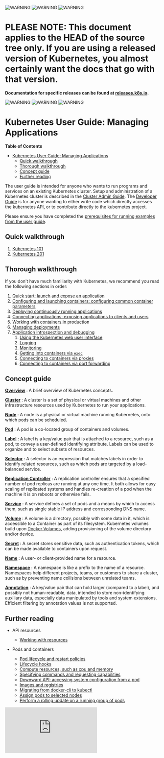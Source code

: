 <!-- BEGIN MUNGE: UNVERSIONED_WARNING -->

<!-- BEGIN STRIP_FOR_RELEASE -->

![WARNING](http://kubernetes.io/img/warning.png)
![WARNING](http://kubernetes.io/img/warning.png)
![WARNING](http://kubernetes.io/img/warning.png)

<h1>PLEASE NOTE: This document applies to the HEAD of the source
tree only. If you are using a released version of Kubernetes, you almost
certainly want the docs that go with that version.</h1>

<strong>Documentation for specific releases can be found at
[releases.k8s.io](http://releases.k8s.io).</strong>

![WARNING](http://kubernetes.io/img/warning.png)
![WARNING](http://kubernetes.io/img/warning.png)
![WARNING](http://kubernetes.io/img/warning.png)

<!-- END STRIP_FOR_RELEASE -->

<!-- END MUNGE: UNVERSIONED_WARNING -->
# Kubernetes User Guide: Managing Applications

**Table of Contents**
<!-- BEGIN MUNGE: GENERATED_TOC -->
- [Kubernetes User Guide: Managing Applications](#kubernetes-user-guide-managing-applications)
  - [Quick walkthrough](#quick-walkthrough)
  - [Thorough walkthrough](#thorough-walkthrough)
  - [Concept guide](#concept-guide)
  - [Further reading](#further-reading)

<!-- END MUNGE: GENERATED_TOC -->

The user guide is intended for anyone who wants to run programs and services on an existing Kubernetes cluster.  Setup and administration of a Kubernetes cluster is described in the [Cluster Admin Guide](../../docs/admin/README.md). The [Developer Guide](../../docs/devel/README.md) is for anyone wanting to either write code which directly accesses the kubernetes API, or to contribute directly to the kubernetes project.

Please ensure you have completed the [prerequisites for running examples from the user guide](prereqs.md).

## Quick walkthrough

1. [Kubernetes 101](walkthrough/README.md)
1. [Kubernetes 201](walkthrough/k8s201.md)

## Thorough walkthrough

If you don't have much familiarity with Kubernetes, we recommend you read the following sections in order:

1. [Quick start: launch and expose an application](quick-start.md)
1. [Configuring and launching containers: configuring common container parameters](configuring-containers.md)
1. [Deploying continuously running applications](deploying-applications.md)
1. [Connecting applications: exposing applications to clients and users](connecting-applications.md)
1. [Working with containers in production](production-pods.md)
1. [Managing deployments](managing-deployments.md)
1. [Application introspection and debugging](introspection-and-debugging.md)
    1. [Using the Kubernetes web user interface](ui.md)
    1. [Logging](logging.md)
    1. [Monitoring](monitoring.md)
    1. [Getting into containers via `exec`](getting-into-containers.md)
    1. [Connecting to containers via proxies](connecting-to-applications-proxy.md)
    1. [Connecting to containers via port forwarding](connecting-to-applications-port-forward.md)

## Concept guide

[**Overview**](overview.md)
: A brief overview of Kubernetes concepts.

[**Cluster**](../admin/README.md)
: A cluster is a set of physical or virtual machines and other infrastructure resources used by Kubernetes to run your applications.

[**Node**](../admin/node.md)
: A node is a physical or virtual machine running Kubernetes, onto which pods can be scheduled.

[**Pod**](pods.md)
: A pod is a co-located group of containers and volumes.

[**Label**](labels.md)
: A label is a key/value pair that is attached to a resource, such as a pod, to convey a user-defined identifying attribute. Labels can be used to organize and to select subsets of resources.

[**Selector**](labels.md#label-selectors)
: A selector is an expression that matches labels in order to identify related resources, such as which pods are targeted by a load-balanced service.

[**Replication Controller**](replication-controller.md)
: A replication controller ensures that a specified number of pod replicas are running at any one time. It both allows for easy scaling of replicated systems and handles re-creation of a pod when the machine it is on reboots or otherwise fails.

[**Service**](services.md)
: A service defines a set of pods and a means by which to access them, such as single stable IP address and corresponding DNS name.

[**Volume**](volumes.md)
: A volume is a directory, possibly with some data in it, which is accessible to a Container as part of its filesystem.  Kubernetes volumes build upon [Docker Volumes](https://docs.docker.com/userguide/dockervolumes/), adding provisioning of the volume directory and/or device.

[**Secret**](secrets.md)
: A secret stores sensitive data, such as authentication tokens, which can be made available to containers upon request.

[**Name**](identifiers.md)
: A user- or client-provided name for a resource.

[**Namespace**](namespaces.md)
: A namespace is like a prefix to the name of a resource. Namespaces help different projects, teams, or customers to share a cluster, such as by preventing name collisions between unrelated teams.

[**Annotation**](annotations.md)
: A key/value pair that can hold larger (compared to a label), and possibly not human-readable, data, intended to store non-identifying auxiliary data, especially data manipulated by tools and system extensions.  Efficient filtering by annotation values is not supported.

## Further reading

* API resources
  * [Working with resources](working-with-resources.md)

* Pods and containers
  * [Pod lifecycle and restart policies](pod-states.md)
  * [Lifecycle hooks](container-environment.md)
  * [Compute resources, such as cpu and memory](compute-resources.md)
  * [Specifying commands and requesting capabilities](containers.md)
  * [Downward API: accessing system configuration from a pod](downward-api.md)
  * [Images and registries](images.md)
  * [Migrating from docker-cli to kubectl](docker-cli-to-kubectl.md)
  * [Assign pods to selected nodes](node-selection/)
  * [Perform a rolling update on a running group of pods](update-demo/)


<!-- BEGIN MUNGE: GENERATED_ANALYTICS -->
[![Analytics](https://kubernetes-site.appspot.com/UA-36037335-10/GitHub/docs/user-guide/README.md?pixel)]()
<!-- END MUNGE: GENERATED_ANALYTICS -->
